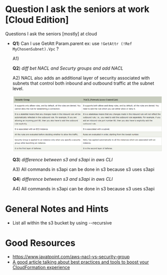 # Question I ask the seniors at work [Cloud Edition]
Questions I ask the seniors [mostly] at cloud



* **Q1**) Can I use GetAtt Param.parent ex: use `!GetAttr (!Ref MyChosenSubnet).Vpc` ?

  A1) 

  **Q2**)  *diff bet NACL and Securty groups and add NACL*

  A2) NACL also adds an additional layer of security associated with subnets that control both inbound and outbound traffic at the subnet level.

  ![](q2.png)

  **Q3**)  *difference between s3 and s3api in aws CLI*

  A3) All commands in s3api can be done in s3 because s3 uses s3api

  **Q4**)  *difference between s3 and s3api in aws CLI*

  A4) All commands in s3api can be done in s3 because s3 uses s3api

# General Notes and Hints

- List all within the s3 bucket by using --recursive

# Good Resources

- https://www.javatpoint.com/aws-nacl-vs-security-group
- [A good article talking about best practices and tools to boost your CloudFormation experience](https://sanderknape.com/2018/08/two-years-with-cloudformation-lessons-learned/) 
